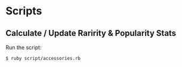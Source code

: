 # Scripts

## Calculate / Update  Raririty & Popularity Stats

Run the script:

```
$ ruby script/accessories.rb
```



